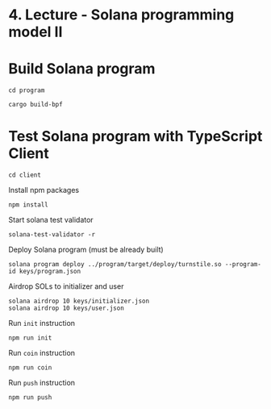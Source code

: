 # 4. Lecture - Solana programming model II


# Build Solana program
```
cd program
```
```
cargo build-bpf
```
# Test Solana program with TypeScript Client
```
cd client
```
Install npm packages
```
npm install
```
Start solana test validator
```
solana-test-validator -r
```
Deploy Solana program (must be already built)
```
solana program deploy ../program/target/deploy/turnstile.so --program-id keys/program.json
```
Airdrop SOLs to initializer and user
```
solana airdrop 10 keys/initializer.json
solana airdrop 10 keys/user.json
```
Run `init` instruction
```
npm run init
```
Run `coin` instruction
```
npm run coin
```
Run `push` instruction
```
npm run push
```
